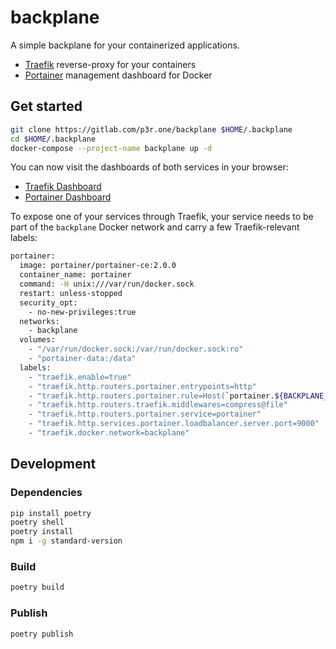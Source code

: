 # backplane

A simple backplane for your containerized applications.

- [Traefik](https://doc.traefik.io/traefik/getting-started/quick-start/) reverse-proxy for your containers
- [Portainer](https://www.portainer.io/) management dashboard for Docker

## Get started

```bash
git clone https://gitlab.com/p3r.one/backplane $HOME/.backplane
cd $HOME/.backplane
docker-compose --project-name backplane up -d
```

You can now visit the dashboards of both services in your browser:

- [Traefik Dashboard](http://traefik.here.ns0.co)
- [Portainer Dashboard](http://portainer.here.ns0.co)

To expose one of your services through Traefik, your service needs to be part of the `backplane` Docker network and carry a few Traefik-relevant labels:

```bash
portainer:
  image: portainer/portainer-ce:2.0.0
  container_name: portainer
  command: -H unix:///var/run/docker.sock
  restart: unless-stopped
  security_opt:
    - no-new-privileges:true
  networks:
    - backplane
  volumes:
    - "/var/run/docker.sock:/var/run/docker.sock:ro"
    - "portainer-data:/data"
  labels:
    - "traefik.enable=true"
    - "traefik.http.routers.portainer.entrypoints=http"
    - "traefik.http.routers.portainer.rule=Host(`portainer.${BACKPLANE_DOMAIN}`)"
    - "traefik.http.routers.traefik.middlewares=compress@file"
    - "traefik.http.routers.portainer.service=portainer"
    - "traefik.http.services.portainer.loadbalancer.server.port=9000"
    - "traefik.docker.network=backplane"
```

## Development

### Dependencies

```bash
pip install poetry
poetry shell
poetry install
npm i -g standard-version
```

### Build

```bash
poetry build
```

### Publish

```bash
poetry publish
```